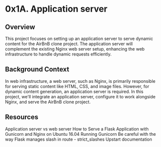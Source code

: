 # 0x1A. Application server

## Overview
This project focuses on setting up an application server to serve dynamic content for the AirBnB clone project. The application server will complement the existing Nginx web server setup, enhancing the web infrastructure to handle dynamic requests efficiently.

## Background Context
In web infrastructure, a web server, such as Nginx, is primarily responsible for serving static content like HTML, CSS, and image files. However, for dynamic content generation, an application server is required. In this project, we'll integrate an application server, configure it to work alongside Nginx, and serve the AirBnB clone project.

## Resources
Application server vs web server
How to Serve a Flask Application with Gunicorn and Nginx on Ubuntu 16.04
Running Gunicorn
Be careful with the way Flask manages slash in route - strict_slashes
Upstart documentation
